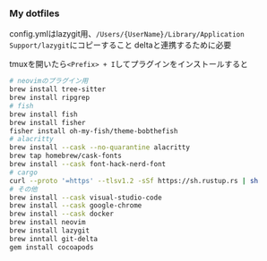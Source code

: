 ### My dotfiles

config.ymlはlazygit用、`/Users/{UserName}/Library/Application Support/lazygit`にコピーすること
deltaと連携するために必要

tmuxを開いたら`<Prefix> + I`してプラグインをインストールすると

```bash
# neovimのプラグイン用
brew install tree-sitter
brew install ripgrep
# fish
brew install fish
brew install fisher
fisher install oh-my-fish/theme-bobthefish
# alacritty
brew install --cask --no-quarantine alacritty
brew tap homebrew/cask-fonts
brew install --cask font-hack-nerd-font
# cargo
curl --proto '=https' --tlsv1.2 -sSf https://sh.rustup.rs | sh
# その他
brew install --cask visual-studio-code
brew install --cask google-chrome
brew install --cask docker
brew install neovim
brew install lazygit
brew inntall git-delta
gem install cocoapods
```
